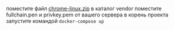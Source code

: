 поместите файл [chrome-linux.zip](https://cloud.mail.ru/public/wF9j/KcjyYZk6p) в каталог vendor
поместите fullchain.pen и privkey.pem от вашего сервера в корень проекта
запустите командой `docker-compose up`
